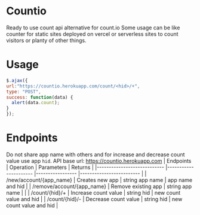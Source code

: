 # Countio
Ready to use count api alternative for count.io
Some usage can be like counter for static sites deployed on vercel or serverless sites to count visitors or planty of other things.

# Usage
```js
$.ajax({
url:"https://countio.herokuapp.com/count/<hid>/+",
type: "POST",
success: function(data) {
  alert(data.count);
}
});
```

# Endpoints
Do not share app name with others and for increase and decrease count value use app `hid`.
API base url: https://countio.herokuapp.com
| Endpoints                  	| Operation            	| Parameters      	| Returns                 	|
|----------------------------	|----------------------	|-----------------	|-------------------------	|
| /new/account/{app_name}    	| Creates new app      	| string app name 	| app name and hid        	|
| /remove/account/{app_name} 	| Remove existing app  	| string app name 	|                         	|
| /count/{hid}/+             	| Increase count value 	| string hid      	| new count value and hid 	|
| /count/{hid}/-             	| Decrease count value 	| string hid      	| new count value and hid 	|
